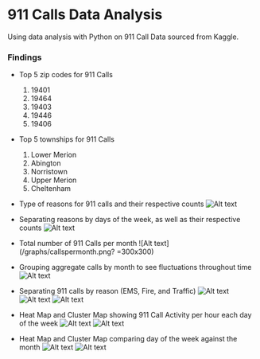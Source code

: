 # 911 Calls Data Analysis

Using data analysis with Python on 911 Call Data sourced from Kaggle.
 ### Findings
- Top 5 zip codes for 911 Calls
    1.	19401
    2.	19464
    3.	19403
    4.	19446
    5.	19406

- Top 5 townships for 911 Calls
    1.	Lower Merion
    2.	Abington
    3.	Norristown
    4.	Upper Merion
    5.	Cheltenham

- Type of reasons for 911 calls and their respective counts
![Alt text](/graphs/reasoncount.png?raw=true)
- Separating reasons by days of the week, as well as their respective counts
![Alt text](/graphs/dayofweekcount.png?raw=true)
- Total number of 911 Calls per month
![Alt text](/graphs/callspermonth.png? =300x300)
- Grouping aggregate calls by month to see fluctuations throughout time
![Alt text](/graphs/aggcallsmonth.png?raw=true)
- Separating 911 calls by reason (EMS, Fire, and Traffic)
![Alt text](/graphs/ems.png?raw=true)
![Alt text](/graphs/fire.png?raw=true)
![Alt text](/graphs/traffic.png?raw=true)
- Heat Map and Cluster Map showing 911 Call Activity per hour each day of the week
![Alt text](/graphs/heatmap.png?raw=true)
![Alt text](/graphs/clustermap.png?raw=true)
- Heat Map and Cluster Map comparing day of the week against the month
![Alt text](/graphs/heatmap2.png?raw=true)
![Alt text](/graphs/clustermap2.png?raw=true)



